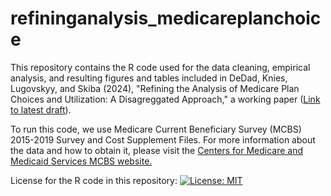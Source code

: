 # refininganalysis_medicareplanchoice
This repository contains the R code used for the data cleaning, empirical analysis, and resulting figures and tables included in DeDad, Knies, Lugovskyy, and Skiba (2024), "Refining the Analysis of Medicare Plan Choices and Utilization: A Disagreggated Approach," a working paper ([Link to latest draft](https://github.com/austinknies/refininganalysis_medicareplanchoice/blob/main/RefiningAnalysis_WP.pdf)).

To run this code, we use Medicare Current Beneficiary Survey (MCBS) 2015-2019 Survey and Cost Supplement Files. For more information about the data and how to obtain it, please visit the [Centers for Medicare and Medicaid Services MCBS website.](https://www.cms.gov/data-research/research/medicare-current-beneficiary-survey)

License for the R code in this repository: [![License: MIT](https://img.shields.io/badge/License-MIT-yellow.svg)](https://opensource.org/licenses/MIT)
